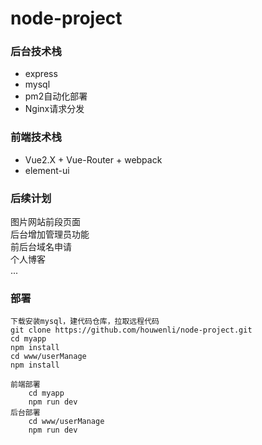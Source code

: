 # node-project
### 后台技术栈
* express
* mysql
* pm2自动化部署
* Nginx请求分发
### 前端技术栈
* Vue2.X + Vue-Router + webpack
* element-ui
### 后续计划
图片网站前段页面    
后台增加管理员功能   
前后台域名申请   
个人博客    
...
### 部署
    下载安装mysql，建代码仓库，拉取远程代码
    git clone https://github.com/houwenli/node-project.git
    cd myapp
    npm install
    cd www/userManage
    npm install
    
    前端部署
        cd myapp
        npm run dev
    后台部署
        cd www/userManage
        npm run dev
